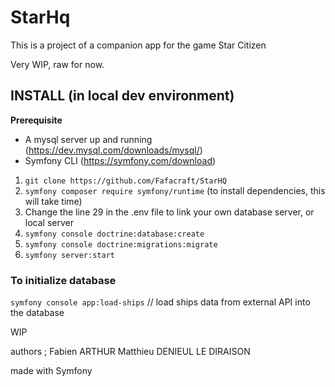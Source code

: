 # StarHq
This is a project of a companion app for the game Star Citizen

Very WIP, raw for now.


## INSTALL (in local dev environment)
__Prerequisite__
- A mysql server up and running (https://dev.mysql.com/downloads/mysql/)
- Symfony CLI (https://symfony.com/download)

1) `git clone https://github.com/Fafacraft/StarHQ`
2) `symfony composer require symfony/runtime`  (to install dependencies, this will take time)
3) Change the line 29 in the .env file to link your own database server, or local server
4) `symfony console doctrine:database:create`
5) `symfony console doctrine:migrations:migrate`
6) `symfony server:start`

### To initialize database
`symfony console app:load-ships`  // load ships data from external API into the database

WIP



authors ;
Fabien ARTHUR
Matthieu DENIEUL LE DIRAISON

made with Symfony